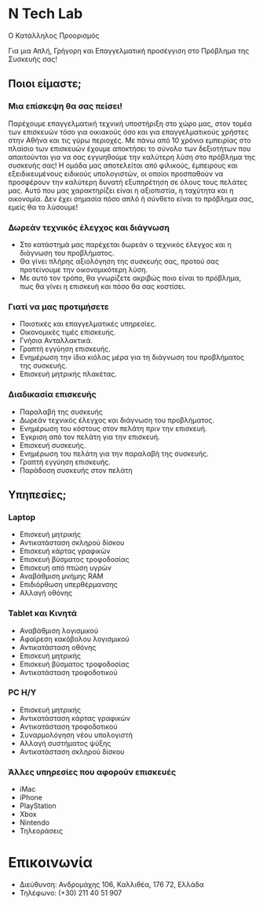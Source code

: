 # N Tech Lab

Ο Κατάλληλος Προορισμός

Για μια Απλή, Γρήγορη και Επαγγελματική προσέγγιση στο Πρόβλημα της Συσκευής σας!

## Ποιοι είμαστε;
### Μια επίσκεψη θα σας πείσει!

Παρέχουμε επαγγελματική τεχνική υποστήριξη στο χώρο μας, στον τομέα των επισκευών τόσο για οικιακούς όσο και για επαγγελματικούς χρήστες στην Αθήνα και τις γύρω περιοχές. Με πάνω από 10 χρόνια εμπειρίας στο πλαίσιο των επισκευών έχουμε αποκτήσει το σύνολο των δεξιοτήτων που απαιτούνται για να σας εγγυηθούμε την καλύτερη λύση στο πρόβλημα της συσκευής σας! Η ομάδα μας αποτελείται από φιλικούς, έμπειρους και εξειδικευμένους ειδικούς υπολογιστών, οι οποίοι προσπαθούν να προσφέρουν την καλύτερη δυνατή εξυπηρέτηση σε όλους τους πελάτες μας. Αυτό που μας χαρακτηρίζει είναι η αξιοπιστία, η ταχύτητα και η οικονομία. Δεν έχει σημασία πόσο απλό ή σύνθετο είναι το πρόβλημα σας, εμείς θα το λύσουμε!

### Δωρεάν τεχνικός έλεγχος και διάγνωση

- Στο κατάστημά μας παρέχεται δωρεάν ο τεχνικός έλεγχος και η διάγνωση του προβλήματος.
- Θα γίνει πλήρης αξιολόγηση της συσκευής σας, προτού σας προτείνουμε την οικονομικότερη λύση.
- Με αυτό τον τρόπο, θα γνωρίζετε ακριβώς ποιο είναι το πρόβλημα, πως θα γίνει η επισκευή και πόσο θα σας κοστίσει.
 
### Γιατί να μας προτιμήσετε
 
 
- Ποιοτικές και επαγγελματικές υπηρεσίες. 
- Οικονομικές τιμές επισκευής. 
- Γνήσια Ανταλλακτικά.
- Γραπτή εγγύηση επισκευής. 
- Ενημέρωση την ίδια κιόλας μέρα για τη διάγνωση του προβλήματος της συσκευής. 
- Επισκευή μητρικής πλακέτας.
  
### Διαδικασία επισκευής
  
- Παραλαβή της συσκευής
- Δωρεάν τεχνικός έλεγχος και διάγνωση του προβλήματος. 
- Ενημέρωση του κόστους στον πελάτη πριν την επισκευή.
- Έγκριση από τον πελάτη για την επισκευή.
- Επισκευή συσκευής.
- Ενημέρωση του πελάτη για την παραλαβή της συσκευής.
- Γραπτή εγγύηση επισκευής.
- Παράδοση συσκευής στον πελάτη
   
   
## Υπηπεσίες;
### Laptop

- Επισκευή μητρικής
- Αντικατάσταση σκληρού δίσκου
- Επισκευή κάρτας γραφικών
- Επισκευή βύσματος τροφοδοσίας
- Επισκευή από πτώση υγρών
- Αναβάθμιση μνήμης RAM
- Επιδιόρθωση υπερθέρμανσης
- Αλλαγή οθόνης

### Tablet και Κινητά

- Αναβάθμιση λογισμικού
- Αφαίρεση κακόβολου λογισμικού
- Αντικατάσταση οθόνης
- Επισκευή μητρικής
- Επισκευή βύσματος τροφοδοσίας
- Αντικατάσταση τροφοδοτικού

### PC H/Y

- Επισκευή μητρικής
- Αντικατάσταση κάρτας γραφικών
- Αντικατάσταση τροφοδοτικού
- Συναρμολόγηση νέου υπολογιστή
- Αλλαγή συστήματος ψύξης
- Αντικατάσταση σκληρού δίσκου


### Άλλες υπηρεσίες που αφορούν επισκευές

- iMac
- iPhone
- PlayStation
- Xbox
- Nintendo
- Τηλεοράσεις
   
# Επικοινωνία
   
- Διεύθυνση: Ανδρομάχης 106, Καλλιθέα, 176 72, Ελλάδα 
- Τηλέφωνο: (+30) 211 40 51 907
